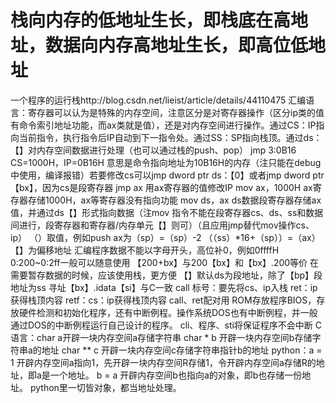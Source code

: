 #  栈向内存的低地址生长，即栈底在高地址，数据向内存高地址生长，即高位低地址
一个程序的运行栈http://blog.csdn.net/lieist/article/details/44110475
汇编语言：寄存器可以认为是特殊的内存空间，注意区分是对寄存器操作（区分ip类的值有命令索引地址功能，而ax类就是值），还是对内存空间进行操作。通过CS：IP指向当前指令，执行指令后IP自动到下一指令处。通过SS：SP指向栈顶。通过ds：【】对内存空间数据进行处理（也可以通过栈的push、pop）
	jmp 3:0B16 CS=1000H，IP=0B16H 意思是命令指向地址为10B16H的内存（注只能在debug中使用，编译报错）若要修改cs可以jmp dword ptr ds：【0】或者jmp dword ptr 【bx】，因为cs是段寄存器
	jmp ax  用ax寄存器的值修改IP
	mov ax，1000H ax寄存器存储1000H，ax等寄存器没有指向功能
	mov ds，ax  ds数据段寄存器存储ax值，并通过ds【】形式指向数据（注mov 指令不能在段寄存器cs、ds、ss和数据间进行，段寄存器和寄存器/内存单元【】则可）（且应用jmp替代mov操作cs、ip）
	（）取值，例如push ax为（sp）=（sp）-2  （（ss）*16+（sp））=（ax）
	【】为偏移地址
	汇编程序数据不能以字母开头，高位补0，例如0ffffH
	0:200~0:2ff一般可以随意使用
	【200+bx】与200【bx】和【bx】.200等价
	在需要暂存数据的时候，应该使用栈，更方便
	【】默认ds为段地址，除了【bp】段地址为ss
	寻址【bx】.idata【si】与C一致
	call 标号：要先将cs、ip入栈 ret：ip获得栈顶内容 retf：cs：ip获得栈顶内容 call、ret配对用
	ROM存放程序BIOS，存放硬件检测和初始化程序，还有中断例程。操作系统DOS也有中断例程，并一般通过DOS的中断例程运行自己设计的程序。
	cli、程序、sti将保证程序不会中断
C语言：char a开辟一块内存空间a存储字符串
	char * b 开辟一块内存空间b存储字符串a的地址
	char ** c 开辟一块内存空间c存储字符串指针b的地址
python：a = 1 开辟内存空间a指向1，先开辟一块内存空间R存储1，令开辟内存空间a存储R的地址，即a是一个地址。
	b = a 开辟内存空间b也指向a的对象，即b也存储一份地址。
	python里一切皆对象，都当地址处理。
